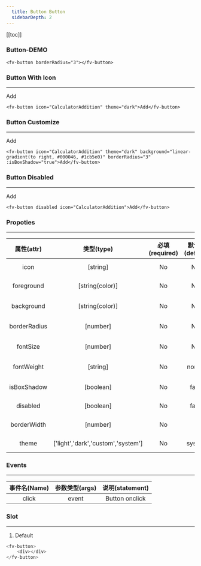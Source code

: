 ```yaml
---
  title: Button Button
  sidebarDepth: 2
---
```

  
[[toc]]

### Button-DEMO

<fv-button borderRadius="3"></fv-button>

```vue
<fv-button borderRadius="3"></fv-button>
```


### Button With Icon
---
<fv-button icon="CalculatorAddition" theme="dark">Add</fv-button>

```vue
<fv-button icon="CalculatorAddition" theme="dark">Add</fv-button>
```

### Button Customize
---
<fv-button icon="CalculatorAddition" theme="dark" background="linear-gradient(to right, #000046, #1cb5e0)" borderRadius="3" :isBoxShadow="true">Add</fv-button>

```vue
<fv-button icon="CalculatorAddition" theme="dark" background="linear-gradient(to right, #000046, #1cb5e0)" borderRadius="3" :isBoxShadow="true">Add</fv-button>
```

### Button Disabled
---
<fv-button disabled icon="CalculatorAddition">Add</fv-button>

```vue
<fv-button disabled icon="CalculatorAddition">Add</fv-button>
```

### Propoties
---
|  属性(attr)  |             类型(type)             | 必填(required) | 默认值(default) |    说明(statement)    |
|:------------:|:----------------------------------:|:--------------:|:---------------:|:---------------------:|
|     icon     |              [string]              |       No       |       N/A       | Icon with Fabric-Icon |
|  foreground  |          [string(color)]           |       No       |       N/A       |     Button 前景色     |
|  background  |          [string(color)]           |       No       |       N/A       |     Button 背景色     |
| borderRadius |              [number]              |       No       |       N/A       |    Button 圆角大小    |
|   fontSize   |              [number]              |       No       |       N/A       |    Button 字体大小    |
|  fontWeight  |              [string]              |       No       |     normal      |   Button 字体粗细度   |
| isBoxShadow  |             [boolean]              |       No       |      false      |   开启`Button`阴影    |
|   disabled   |             [boolean]              |       No       |      false      |    Disabled button    |
| borderWidth  |              [number]              |       No       |        2        |    Button 边框大小    |
|    theme     | ['light','dark','custom','system'] |       No       |     system      |     Custom theme      |

### Events
---
| 事件名(Name) | 参数类型(args) | 说明(statement) |
|:------------:|:--------------:|:---------------:|
|    click     |     event      | Button onclick  |

### Slot
---
1. Default

```javascript
<fv-button>
    <div></div>
</fv-button>
```